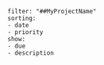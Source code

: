 ```todoist  
filter: "##MyProjectName"  
sorting:  
- date  
- priority
show:  
- due  
- description
```